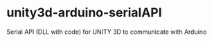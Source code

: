 unity3d-arduino-serialAPI
=========================

Serial API (DLL with code) for UNITY 3D to communicate with Arduino
